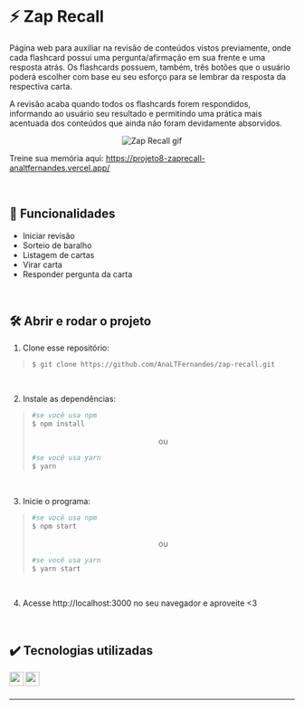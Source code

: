 # :zap: Zap Recall

<p>
 Página web para auxiliar na revisão de conteúdos vistos previamente, onde cada flashcard possui uma pergunta/afirmação em sua frente e uma resposta atrás. Os flashcards possuem, também, três botões que o usuário poderá escolher com base eu seu esforço para se lembrar da resposta da respectiva carta.
</p>
<p>
 A revisão acaba quando todos os flashcards forem respondidos, informando ao usuário seu resultado e permitindo uma prática mais acentuada dos conteúdos que ainda não foram devidamente absorvidos.
</p>

<div align=center>
  
  ![Zap Recall gif](https://user-images.githubusercontent.com/97851922/185719606-74467bcb-30fa-4da9-8e43-b03cf09a7676.gif)
  
</div>

Treine sua memória aqui: https://projeto8-zaprecall-analtfernandes.vercel.app/

<br />

## :hammer: Funcionalidades
- Iniciar revisão
- Sorteio de baralho
- Listagem de cartas
- Virar carta
- Responder pergunta da carta

<br />

## :hammer_and_wrench: Abrir e rodar o projeto
1. Clone esse repositório:
>```bash
>$ git clone https://github.com/AnaLTFernandes/zap-recall.git
>```

<br />

2. Instale as dependências:
>```bash
>#se você usa npm
>$ npm install
>```
>
><p align="center">ou</p>
>
>```bash
>#se você usa yarn
>$ yarn
>```

<br />

3. Inicie o programa:
>```bash
>#se você usa npm
>$ npm start
>```
>
><p align="center">ou</p>
>
>```bash
>#se você usa yarn
>$ yarn start
>```

<br />

4. Acesse http://localhost:3000 no seu navegador e aproveite <3

<br />

## :heavy_check_mark: Tecnologias utilizadas
<img align="left" alt="css" height="25px" src="https://img.shields.io/badge/-CSS-blue?logo=css3&logoColor=white" />
<img align="left" alt="react" height="25px" src="https://img.shields.io/badge/-React-5ED3F3?logo=react&logoColor=white" />


<br />
<br />

---
